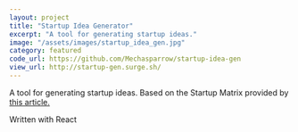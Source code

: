 ```yaml
---
layout: project
title: "Startup Idea Generator"
excerpt: "A tool for generating startup ideas."
image: "/assets/images/startup_idea_gen.jpg"
category: featured
code_url: https://github.com/Mechasparrow/startup-idea-gen
view_url: http://startup-gen.surge.sh/
---
```


<!-- Description -->

A tool for generating startup ideas. Based on the Startup Matrix provided by [this article.](https://medium.com/the-mission/the-startup-idea-matrix-182bf2e6a53a#.40xmoooxj)

Written with React
